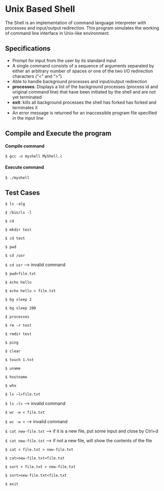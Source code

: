 # Unix Based Shell

The Shell is an implementation of command language interpreter with processes and input/output redirection. This program simulates the working of command line interface in Unix-like environment.
 

## Specifications
- Prompt for input from the user by its standard input
- A single command consists of a sequence of arguments separated by either an arbitrary number of spaces or one of the two I/O redirection characters (“<” and “>”)
- Able to handle background processes and input/output redirection
- **processes**: Displays a list of the background processes (process id and original command line) that have been initiated by the shell and are not yet terminated
- **exit**: kills all background processes the shell has forked has forked and terminates it
- An error message is returned for an inaccessible program file specified in the input line


## Compile and Execute the program

#### Compile command

`$ gcc -o myshell MyShell.c`


#### Execute command

`$ ./myshell`



## Test Cases

`$ ls -alg`

`$ /bin/ls -l`

`$ cd`

`$ mkdir test`

`$ cd test`

`$ pwd`

`$ cd /usr`

`$ cd usr` --> invalid command

`$ pwd>file.txt`

`$ echo hello`

`$ echo hello > file.txt`

`$ bg sleep 2`

`$ bg sleep 200`

`$ processes`

`$ rm -r test`

`$ rmdir test`

`$ ping`

`$ clear`

`$ touch 1.txt`

`$ uname`

`$ hostname`

`$ who`

`$ ls –l>file.txt`

`$ ls –l>` --> invalid command

`$ wc -w < file.txt`

`$ wc -w <` --> invalid command

`$ cat new-file.txt` --> if it is a new file, put some input and close by Ctrl+d

`$ cat new-file.txt` --> if not a new file, will show the contents of the file

`$ cat < file.txt > new-file.txt`

`$ cat>new-file.txt<file.txt`

`$ sort < file.txt > new-file.txt`

`$ sort>new-file.txt<file.txt`

`$ exit`









